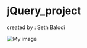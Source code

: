 # jQuery_project

created by : Seth Balodi



![My image](https://cloud.githubusercontent.com/assets/7054302/17007948/e0bd7b72-4eba-11e6-8987-ec9cd9de3820.png)
